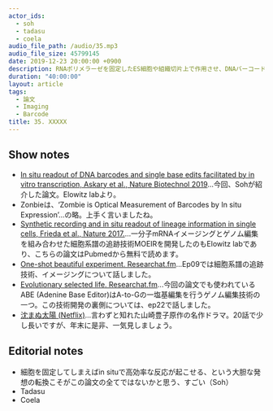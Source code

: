 ```yaml
---
actor_ids:
  - soh
  - tadasu
  - coela
audio_file_path: /audio/35.mp3
audio_file_size: 45799145
date: 2019-12-23 20:00:00 +0900
description: RNAポリメラーゼを固定したES細胞や組織切片上で作用させ、DNAバーコードを位置情報と共に読み出す読み出すZombieという技術について紹介しました。
duration: "40:00:00"
layout: article
tags: 
  - 論文
  - Imaging
  - Barcode
title: 35. XXXXX
---
```


## Show notes
- [In situ readout of DNA barcodes and single base edits facilitated by in vitro transcription, Askary et al., Nature Biotechnol 2019](https://www.nature.com/articles/s41587-019-0299-4)...今回、Sohが紹介した論文。Elowitz labより。
- Zonbieは、‘Zombie is Optical Measurement of Barcodes by In situ Expression’...の略。上手く言いましたね。
- [Synthetic recording and in situ readout of lineage information in single cells, Frieda et al., Nature 2017.](https://www.ncbi.nlm.nih.gov/pmc/articles/PMC6487260/)...一分子mRNAイメージングとゲノム編集を組み合わせた細胞系譜の追跡技術MOEIRを開発したのもElowitz labであり、こちらの論文はPubmedから無料で読めます。
- [One-shot beautiful experiment. Researchat.fm](https://researchat.fm/episode/9)...Ep09では細胞系譜の追跡技術、イメージングについて話しました。
- [Evolutionary selected life. Researchat.fm](https://researchat.fm/episode/22)...今回の論文でも使われているABE (Adenine Base Editor)はA-to-Gの一塩基編集を行うゲノム編集技術の一つ。この技術開発の裏側については、ep22で話しました。
- [沈まぬ太陽 (Netflix)](https://www.netflix.com/title/81040146)...言わずと知れた山崎豊子原作の名作ドラマ。20話で少し長いですが、年末に是非、一気見しましょう。

## Editorial notes
- 細胞を固定してしまえばin situで高効率な反応が起こせる、という大胆な発想の転換こそがこの論文の全てではないかと思う、すごい（Soh）
- Tadasu
- Coela

